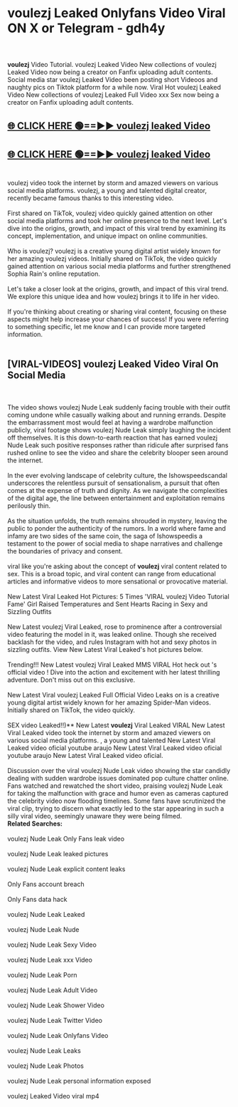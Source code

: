 <h1> voulezj Leaked Onlyfans Video Viral ON X or Telegram - gdh4y </h1>

# 
<br>
<strong>voulezj</strong> Video Tutorial. voulezj Leaked Video New collections of  voulezj Leaked Video now being a creator on Fanfix uploading adult contents. Social media star voulezj Leaked Video been posting short Videoos and naughty pics on Tiktok platform for a while now. Viral Hot voulezj Leaked Video New collections of voulezj Leaked Full Video xxx Sex now being a creator on Fanfix uploading adult contents.
<br>

## [🌐 CLICK HERE 🟢==►► voulezj leaked Video ](https://onlyclips.site?title=voulezj&ref=git)


## [🌐 CLICK HERE 🟢==►► voulezj leaked Video ](https://onlyclips.site?title=voulezj&ref=git)

<br>
voulezj video took the internet by storm and amazed viewers on various social media platforms. voulezj, a young and talented digital creator, recently became famous thanks to this interesting video.
<br><br>
First shared on TikTok, voulezj video quickly gained attention on other social media platforms and took her online presence to the next level. Let's dive into the origins, growth, and impact of this viral trend by examining its concept, implementation, and unique impact on online communities.
<br><br>
Who is voulezj? voulezj is a creative young digital artist widely known for her amazing voulezj videos. Initially shared on TikTok, the video quickly gained attention on various social media platforms and further strengthened Sophia Rain's online reputation.
<br><br>
Let's take a closer look at the origins, growth, and impact of this viral trend. We explore this unique idea and how voulezj brings it to life in her video.
<br><br>
If you're thinking about creating or sharing viral content, focusing on these aspects might help increase your chances of success! If you were referring to something specific, let me know and I can provide more targeted information.
<br><br>
<h2>[VIRAL-VIDEOS] voulezj Leaked Video Viral On Social Media</h2>
<br><br>
The video shows voulezj Nude Leak suddenly facing trouble with their outfit coming undone while casually walking about and running errands. Despite the embarrassment most would feel at having a wardrobe malfunction publicly, viral footage shows voulezj Nude Leak simply laughing the incident off themselves. It is this down-to-earth reaction that has earned voulezj Nude Leak such positive responses rather than ridicule after surprised fans rushed online to see the video and share the celebrity blooper seen around the internet.
<br><br>
In the ever evolving landscape of celebrity culture, the Ishowspeedscandal underscores the relentless pursuit of sensationalism, a pursuit that often comes at the expense of truth and dignity. As we navigate the complexities of the digital age, the line between entertainment and exploitation remains perilously thin.
<br><br>
As the situation unfolds, the truth remains shrouded in mystery, leaving the public to ponder the authenticity of the rumors. In a world where fame and infamy are two sides of the same coin, the saga of Ishowspeedis a testament to the power of social media to shape narratives and challenge the boundaries of privacy and consent.
<br><br>
viral like you're asking about the concept of <strong>voulezj</strong> viral content related to sex. This is a broad topic, and viral content can range from educational articles and informative videos to more sensational or provocative material.
<br><br>
New Latest Viral Leaked Hot Pictures: 5 Times 'VIRAL voulezj Video Tutorial Fame' Girl Raised Temperatures and Sent Hearts Racing in Sexy and Sizzling Outfits
<br><br>
New Latest voulezj Viral Leaked, rose to prominence after a controversial video featuring the model in it, was leaked online. Though she received backlash for the video, and rules Instagram with hot and sexy photos in sizzling outfits. View New Latest Viral Leaked's hot pictures below.
<br><br>
Trending!!! New Latest voulezj Viral Leaked MMS VIRAL Hot heck out 's official video ! Dive into the action and excitement with her latest thrilling adventure. Don't miss out on this exclusive.
<br><br>
New Latest Viral voulezj Leaked Full Official Video Leaks on  is a creative young digital artist widely known for her amazing Spider-Man videos. Initially shared on TikTok, the video quickly.
<br><br>
SEX video Leaked!!)** New Latest <strong>voulezj</strong> Viral Leaked VIRAL New Latest Viral Leaked video took the internet by storm and amazed viewers on various social media platforms. , a young and talented New Latest Viral Leaked video oficial youtube araujo New Latest Viral Leaked video oficial youtube araujo New Latest Viral Leaked video oficial.
<br><br>
Discussion over the viral voulezj Nude Leak video showing the star candidly dealing with sudden wardrobe issues dominated pop culture chatter online. Fans watched and rewatched the short video, praising voulezj Nude Leak for taking the malfunction with grace and humor even as cameras captured the celebrity video now flooding timelines. Some fans have scrutinized the viral clip, trying to discern what exactly led to the star appearing in such a silly viral video, seemingly unaware they were being filmed.
<br>
<strong>Related Searches:</strong>
<br><br>
voulezj Nude Leak Only Fans leak video
<br><br>
voulezj Nude Leak leaked pictures
<br><br>
voulezj Nude Leak explicit content leaks
<br><br>
Only Fans account breach
<br><br>
Only Fans data hack
<br><br>
voulezj Nude Leak Leaked
<br><br>
voulezj Nude Leak Nude
<br><br>
voulezj Nude Leak Sexy Video
<br><br>
voulezj Nude Leak xxx Video
<br><br>
voulezj Nude Leak Porn
<br><br>
voulezj Nude Leak Adult Video
<br><br>
voulezj Nude Leak Shower Video
<br><br>
voulezj Nude Leak Twitter Video
<br><br>
voulezj Nude Leak Onlyfans Video
<br><br>
voulezj Nude Leak Leaks
<br><br>
voulezj Nude Leak Photos
<br><br>
voulezj Nude Leak personal information exposed
<br><br>
voulezj Leaked Video viral mp4